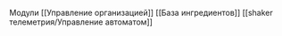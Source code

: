 Модули
[[Управление организацией]]
[[База ингредиентов]]
[[shaker телеметрия/Управление автоматом]]
